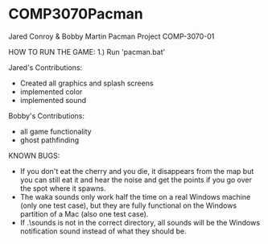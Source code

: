 # COMP3070Pacman
Jared Conroy & Bobby Martin
Pacman Project
COMP-3070-01

HOW TO RUN THE GAME:
1.) Run 'pacman.bat'

Jared's Contributions:
- Created all graphics and splash screens
- implemented color
- implemented sound

Bobby's Contributions:
- all game functionality
- ghost pathfinding

KNOWN BUGS:
- If you don't eat the cherry and you die, it disappears from the map but you can still eat it and hear the noise and get the points if you go over the spot where it spawns.
- The waka sounds only work half the time on a real Windows machine (only one test case),  but they are fully functional on the Windows partition of a Mac (also one test case).
- If .\sounds is not in the correct directory, all sounds will be the Windows notification sound instead of what they should be.